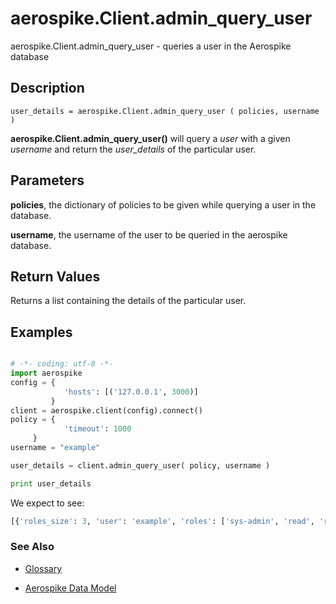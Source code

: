 
# aerospike.Client.admin_query_user

aerospike.Client.admin_query_user - queries a user in the Aerospike database

## Description

```
user_details = aerospike.Client.admin_query_user ( policies, username )

```

**aerospike.Client.admin_query_user()** will query a *user* with a given *username* and return the *user_details* of the particular user.   

## Parameters

**policies**, the dictionary of policies to be given while querying a user in the database.   

**username**, the username of the user to be queried in the aerospike database.

## Return Values
Returns a list containing the details of the particular user.


## Examples

```python

# -*- coding: utf-8 -*-
import aerospike
config = {
            'hosts': [('127.0.0.1', 3000)]
         }
client = aerospike.client(config).connect()
policy = {
            'timeout': 1000
	 }
username = "example"

user_details = client.admin_query_user( policy, username )

print user_details

```

We expect to see:

```python
[{'roles_size': 3, 'user': 'example', 'roles': ['sys-admin', 'read', 'read-write']}]
```



### See Also



- [Glossary](http://www.aerospike.com/docs/guide/glossary.html)

- [Aerospike Data Model](http://www.aerospike.com/docs/architecture/data-model.html)
